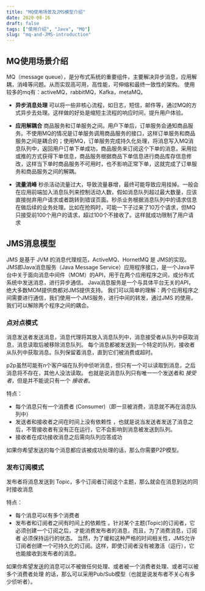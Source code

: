 ```yaml
---
title: "MQ使用场景及JMS模型介绍"
date: 2020-08-16
draft: false
tags: ["使用介绍", "Java", "MQ"]
slug: "mq-and-JMS-introduction"
---
```


## MQ使用场景介绍
MQ（message queue），是分布式系统的重要组件，主要解决异步消息，应用解耦，消峰等问题。从而实现高可用，高性能，可伸缩和最终一致性的架构。
使用较多的mq有：activeMQ，rabbitMQ，Kafka，metaMQ。

 - **异步消息处理**
 可以将一些非核心流程，如日志，短信，邮件等，通过MQ的方式异步去处理。这样做的好处是缩短主流程的响应时间，提升用户体验。
 
 - **应用解耦合**
 商品服务和订单服务之间。用户下单后，订单服务会通知商品服务。不使用MQ的情况是订单服务调用商品服务的接口，这样订单服务和商品服务之间是耦合的；使用MQ，订单服务完成持久化处理，将消息写入MQ消息队列中，返回用户订单下单成功，商品服务来订阅这个下单的消息，采用拉或推的方式获得下单信息，商品服务根据商品下单信息进行商品库存信息修改，这样当下单时商品服务不可用时，也不影响正常下单，这就完成了订单服务和商品服务之间的解耦。
 
 - **流量消峰**
 秒杀活动流量过大，导致流量暴增，最终可能导致应用挂掉。一般会在应用前端加入消息队列来控制活动人数，假如消息队列超过最大数量，应该直接抛弃用户请求或者跳转到错误页面。秒杀业务根据消息队列中的请求信息在做后续的业务处理。比如在抢购时，可能一下子过来了10万个请求，但MQ只接受前100个用户的请求，超过100个不接收了。这样就成功限制了用户请求

## JMS消息模型
JMS 是基于 JVM 的消息代理规范，ActiveMQ、HornetMQ 是 JMS的实现。
JMS即Java消息服务（Java Message Service）应用程序接口，是一个Java平台中关于面向消息中间件（MOM）的API，用于在两个应用程序之间，或分布式系统中发送消息，进行异步通信。
Java消息服务是一个与具体平台无关的API，绝大多数MOM提供商都对JMS提供支持。
我们可以简单的理解：两个应用程序之间需要进行通信，我们使用一个JMS服务，进行中间的转发，通过JMS 的使用，我们可以解除两个程序之间的耦合。

### 点对点模式
消息发送者发送消息，消息代理将其放入消息队列中，消息接受者从队列中获取消息，消息读取后被移除消息队列。
每个消息都被发送到一个特定的队列，接收者从队列中获取消息。队列保留着消息，直到它们被消费或超时。

p2p虽然可能有n个客户端在队列中侦听消息，但只有一个可以读取到消息，之后消息将不存在，其他人没法读取。
也就是说消息队列只有唯一一个发送者和 *接受者*，但是并不能说只有一个 *接收者*。
	 
特点：
- 每个消息只有一个消费者 (Consumer)（即一旦被消费，消息就不再在消息队列中）
- 发送者和接收者之间在时间上没有依赖性 ，也就是说当发送者发送了消息之后，不管接收者有没有正在运行，它不会影响到消息被发送到队列。
- 接收者在成功接收消息之后需向队列应答成功  
	 
如果你希望发送的每个消息都应该被成功处理的话，那么你需要P2P模型。

### 发布订阅模式
发布者将消息发送到 Topic，多个订阅者订阅这个主题，那么就会在消息到达的同时接收消息 

特点：
- 每个消息可以有多个消费者
- 发布者和订阅者之间有时间上的依赖性 。针对某个主题(Topic)的订阅者，它必须创建一个订阅之后，才能消费发布者的消息，而且，为了消费消息，订阅者 必须保持运行的状态。
当然，为了缓和这种严格的时间相关性，JMS允许订阅者创建一个可持久化的订阅。这样，即使订阅者没有被激活（运行），它也能接收到发布者的消息。 
	
如果你希望发送的消息可以不被做任何处理、或者被一个消费者处理、或者可以被多个消费者处理 的话，那么可以采用Pub/Sub模型（也就是说发布者不关心有多少侦听者）。
	